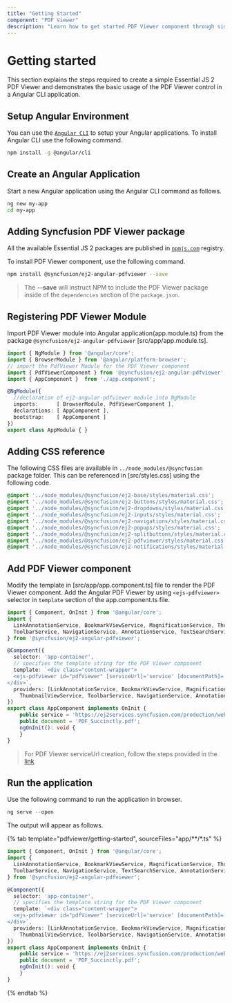 ```yaml
---
title: "Getting Started"
component: "PDF Viewer"
description: "Learn how to get started PDF Viewer component through simple steps."
---
```


# Getting started

This section explains the steps required to create a simple Essential JS 2 PDF Viewer and demonstrates the basic usage of the PDF Viewer control in a Angular CLI application.

## Setup Angular Environment

You can use the [`Angular CLI`](https://github.com/angular/angular-cli) to setup your Angular applications.
To install Angular CLI use the following command.

```bash
npm install -g @angular/cli
```

## Create an Angular Application

Start a new Angular application using the Angular CLI command as follows.

```bash
ng new my-app
cd my-app
```

## Adding Syncfusion PDF Viewer package

All the available Essential JS 2 packages are published in [`npmjs.com`](https://www.npmjs.com/~syncfusionorg) registry.

To install PDF Viewer component, use the following command.

```bash
npm install @syncfusion/ej2-angular-pdfviewer --save
```

> The **--save** will instruct NPM to include the PDF Viewer package inside of the `dependencies` section of the `package.json`.

## Registering PDF Viewer Module

Import PDF Viewer module into Angular application(app.module.ts) from the package `@syncfusion/ej2-angular-pdfviewer` [src/app/app.module.ts].

```typescript
import { NgModule } from '@angular/core';
import { BrowserModule } from '@angular/platform-browser';
// import the PdfViewer Module for the PDF Viewer component
import { PdfViewerComponent } from '@syncfusion/ej2-angular-pdfviewer';
import { AppComponent }  from './app.component';

@NgModule({
  //declaration of ej2-angular-pdfviewer module into NgModule
  imports:      [ BrowserModule, PdfViewerComponent ],
  declarations: [ AppComponent ],
  bootstrap:    [ AppComponent ]
})
export class AppModule { }
```

## Adding CSS reference

The following CSS files are available in `../node_modules/@syncfusion` package folder.
This can be referenced in [src/styles.css] using the following code.

```css
@import '../node_modules/@syncfusion/ej2-base/styles/material.css';
@import '../node_modules/@syncfusion/ej2-buttons/styles/material.css';
@import '../node_modules/@syncfusion/ej2-dropdowns/styles/material.css';
@import '../node_modules/@syncfusion/ej2-inputs/styles/material.css';
@import '../node_modules/@syncfusion/ej2-navigations/styles/material.css';
@import '../node_modules/@syncfusion/ej2-popups/styles/material.css';
@import '../node_modules/@syncfusion/ej2-splitbuttons/styles/material.css';
@import '../node_modules/@syncfusion/ej2-pdfviewer/styles/material.css';
@import '../node_modules/@syncfusion/ej2-notifications/styles/material.css';
```

## Add PDF Viewer component

Modify the template in [src/app/app.component.ts] file to render the PDF Viewer component.
Add the Angular PDF Viewer by using `<ejs-pdfviewer>` selector in `template` section of the app.component.ts file.

```typescript
import { Component, OnInit } from '@angular/core';
import {
  LinkAnnotationService, BookmarkViewService, MagnificationService, ThumbnailViewService,
  ToolbarService, NavigationService, AnnotationService, TextSearchService, TextSelectionService, PrintService
} from '@syncfusion/ej2-angular-pdfviewer';

@Component({
  selector: 'app-container',
  // specifies the template string for the PDF Viewer component
  template: `<div class="content-wrapper">
  <ejs-pdfviewer id="pdfViewer" [serviceUrl]='service' [documentPath]='document' style="height:640px;display:block"></ejs-pdfviewer>
</div>`,
  providers: [LinkAnnotationService, BookmarkViewService, MagnificationService,
    ThumbnailViewService, ToolbarService, NavigationService, AnnotationService, TextSearchService, TextSelectionService,PrintService]
})
export class AppComponent implements OnInit {
    public service = 'https://ej2services.syncfusion.com/production/web-services/api/pdfviewer';
    public document = 'PDF_Succinctly.pdf';
    ngOnInit(): void {
    }
}
```

> For PDF Viewer serviceUrl creation, follow the steps provided in the [link](https://ej2.syncfusion.com/documentation/pdfviewer/how-to/create-pdfviewer-service/)

## Run the application

Use the following command to run the application in browser.

```javascript
ng serve --open
```

The output will appear as follows.

{% tab template="pdfviewer/getting-started", sourceFiles="app/**/*.ts" %}

```typescript
import { Component, OnInit } from '@angular/core';
import {
  LinkAnnotationService, BookmarkViewService, MagnificationService, ThumbnailViewService,
  ToolbarService, NavigationService, TextSearchService, AnnotationService, TextSelectionService, PrintService
} from '@syncfusion/ej2-angular-pdfviewer';

@Component({
  selector: 'app-container',
  // specifies the template string for the PDF Viewer component
  template: `<div class="content-wrapper">
  <ejs-pdfviewer id="pdfViewer" [serviceUrl]='service' [documentPath]='document' style="height:640px;display:block"></ejs-pdfviewer>
</div>`,
  providers: [LinkAnnotationService, BookmarkViewService, MagnificationService,
    ThumbnailViewService, ToolbarService, NavigationService, AnnotationService, TextSearchService, TextSelectionService, PrintService]
})
export class AppComponent implements OnInit {
    public service = 'https://ej2services.syncfusion.com/production/web-services/api/pdfviewer';
    public document = 'PDF_Succinctly.pdf';
    ngOnInit(): void {
    }
}

```

{% endtab %}